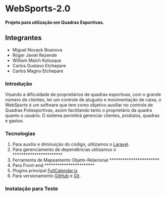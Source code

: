 # WebSports-2.0  
**Projeto para utilização em Quadras Esportivas.**  

## Integrantes  
* Miguel Novack Boanova 
* Róger Javiel Rezende 
* William Maich Kolosque
* Carlos Gustavo Etchepare
* Carlos Magno Etchepare  

### Introdução  
Visando a dificuldade de proprietários de quadras esportivas, com o grande número de clientes, ter um controle de aluguéis e movimentação de caixa, o WebSports é um software que tem como objetivo auxiliar no controle de Quadras Poliesportivas, assim facilitando tanto o proprietário da quadra quanto o usuário. O sistema permitirá gerenciar clientes, produtos, quadras e gastos.  

### Tecnologias  
1. Para auxílio e diminuição do código, utilizamos o [Laravel](https://laravel.com/).  
1. Para gerenciamento de dependências utilizamos o ***********************  
1. Ferramenta de Mapeamento Objeto-Relacional  ***********************  
1. Para Front-end  ***********************
1. Plugins principal [FullCalendar.js](https://fullcalendar.io/)
1. Para versionamento [GitHub](https://github.com/) e [Git](https://git-scm.com/).  

### Instalação para Teste  
